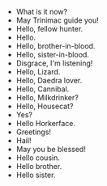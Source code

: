 - What is it now?
- May Trinimac guide you!
- Hello, fellow hunter.
- Hello.
- Hello, brother-in-blood.
- Hello, sister-in-blood.
- Disgrace, I'm listening!
- Hello, Lizard.
- Hello, Daedra lover.
- Hello, Cannibal.
- Hello, Milkdrinker?
- Hello, Housecat?
- Yes?
- Hello Horkerface.
- Greetings!
- Hail!
- May you be blessed!
- Hello cousin.
- Hello brother.
- Hello sister.
